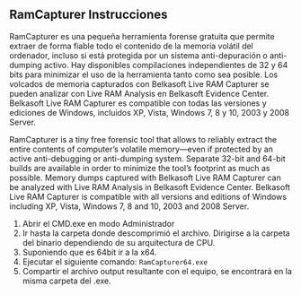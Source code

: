 ## RamCapturer Instrucciones
RamCapturer es una pequeña herramienta forense gratuita que permite extraer de forma fiable todo el contenido de la memoria volátil del ordenador, incluso si está protegida por un sistema anti-depuración o anti-dumping activo. Hay disponibles compilaciones independientes de 32 y 64 bits para minimizar el uso de la herramienta tanto como sea posible. Los volcados de memoria capturados con Belkasoft Live RAM Capturer se pueden analizar con Live RAM Analysis en Belkasoft Evidence Center. Belkasoft Live RAM Capturer es compatible con todas las versiones y ediciones de Windows, incluidos XP, Vista, Windows 7, 8 y 10, 2003 y 2008 Server.

RamCapturer   is a tiny free forensic tool that allows to reliably extract the entire contents of computer’s volatile memory—even if protected by an active anti-debugging or anti-dumping system. Separate 32-bit and 64-bit builds are available in order to minimize the tool’s footprint as much as possible. Memory dumps captured with Belkasoft Live RAM Capturer can be analyzed with Live RAM Analysis in Belkasoft Evidence Center. Belkasoft Live RAM Capturer is compatible with all versions and editions of Windows including XP, Vista, Windows 7, 8 and 10, 2003 and 2008 Server.

1. Abrir el CMD.exe en modo Administrador
2. Ir hasta la carpeta donde descomprimió el archivo. Dirigirse a la carpeta del binario dependiendo de su arquitectura de CPU.
3. Suponiendo que es 64bit ir a la x64.
4. Ejecutar el siguiente comando: 
	```RamCapturer64.exe```
5. Compartir el archivo output resultante con el equipo, se encontrará en la misma carpeta del .exe.